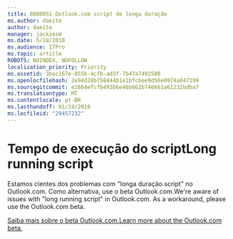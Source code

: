 ```yaml
---
title: 8000051 Outlook.com script de longa duração
ms.author: daeite
author: daeite
manager: jackiesm
ms.date: 5/18/2018
ms.audience: ITPro
ms.topic: article
ROBOTS: NOINDEX, NOFOLLOW
localization_priority: Priority
ms.assetid: 3bac167e-055b-4cfb-ad3f-7b47a7492588
ms.openlocfilehash: 2e94d28b758444b1e1bfcbee9d56e0974a047199
ms.sourcegitcommit: e2864efcfb493b6e46b662b746661a61232bdba7
ms.translationtype: MT
ms.contentlocale: pt-BR
ms.lasthandoff: 01/24/2019
ms.locfileid: "29457232"
---
```

# <a name="long-running-script"></a><span data-ttu-id="09de5-102">Tempo de execução do script</span><span class="sxs-lookup"><span data-stu-id="09de5-102">Long running script</span></span>

<span data-ttu-id="09de5-p101">Estamos cientes dos problemas com "longa duração script" no Outlook.com. Como alternativa, use o beta Outlook.com.</span><span class="sxs-lookup"><span data-stu-id="09de5-p101">We're aware of issues with "long running script" in Outlook.com. As a workaround, please use the Outlook.com beta.</span></span>
  
[<span data-ttu-id="09de5-105">Saiba mais sobre o beta Outlook.com.</span><span class="sxs-lookup"><span data-stu-id="09de5-105">Learn more about the Outlook.com beta.</span></span>](https://go.microsoft.com/fwlink/p/?linkid=874356)
  

